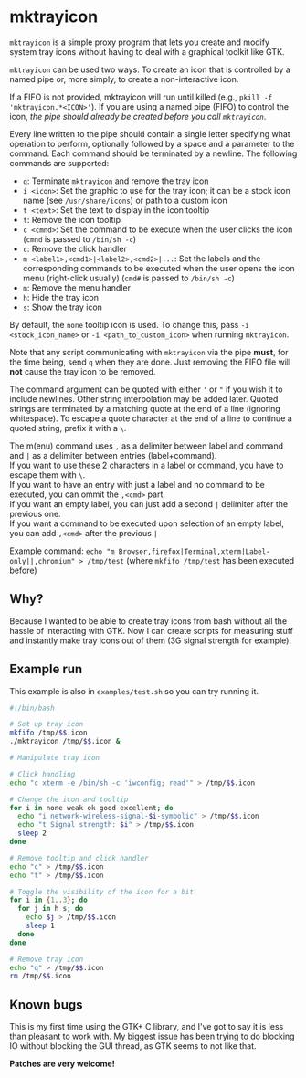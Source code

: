 # mktrayicon

`mktrayicon` is a simple proxy program that lets you create and modify system
tray icons without having to deal with a graphical toolkit like GTK.

`mktrayicon` can be used two ways: To create an icon that is controlled by a 
named pipe or, more simply, to create a non-interactive icon.

If a FIFO is not provided, mktrayicon will run until killed (e.g., `pkill -f 
'mktrayicon.*<ICON>'`). If you are using a named pipe (FIFO) to control the 
icon, *the pipe should already be created before you call `mktrayicon`*. 

Every line written to the pipe should contain a single letter specifying what
operation to perform, optionally followed by a space and a parameter to the
command. Each command should be terminated by a newline. The following commands
are supported:

  - `q`: Terminate `mktrayicon` and remove the tray icon
  - `i <icon>`: Set the graphic to use for the tray icon; it can be a stock icon
		name (see `/usr/share/icons`) or path to a custom icon
  - `t <text>`: Set the text to display in the icon tooltip
  - `t`: Remove the icon tooltip
  - `c <cmnd>`: Set the command to be execute when the user clicks the icon 
		(`cmnd` is passed to `/bin/sh -c`)
  - `c`: Remove the click handler
  - `m <label1>,<cmd1>|<label2>,<cmd2>|...`: Set the labels and the corresponding commands to be executed when the user opens the icon menu (right-click usually) 
		(`cmd#` is passed to `/bin/sh -c`)
  - `m`: Remove the menu handler
  - `h`: Hide the tray icon
  - `s`: Show the tray icon

By default, the `none` tooltip icon is used. To change this, pass `-i
<stock_icon_name>` or `-i <path_to_custom_icon>` when running `mktrayicon`.

Note that any script communicating with `mktrayicon` via the pipe **must**, for 
the time being, send `q` when they are done. Just removing the FIFO file will 
**not** cause the tray icon to be removed.

The command argument can be quoted with either `'` or `"` if you wish
it to include newlines. Other string interpolation may be added later.
Quoted strings are terminated by a matching quote at the end of a line
(ignoring whitespace). To escape a quote character at the end of a line
to continue a quoted string, prefix it with a `\`.

The m(enu) command uses `,` as a delimiter between label and command and `|` as a delimiter
between entries (label+command).   
If you want to use these 2 characters in a label or command, you have to escape 
them with `\`.  
If you want to have an entry with just a label and no command to be executed, you can ommit the 
`,<cmd>` part.  
If you want an empty label, you can just add a second `|` delimiter after the previous one.  
If you want a command to be executed upon selection of an empty label, you can add `,<cmd>` after the previous `|` 

Example command: `echo "m Browser,firefox|Terminal,xterm|Label-only||,chromium" > /tmp/test` (where `mkfifo /tmp/test` has been executed before)

## Why?

Because I wanted to be able to create tray icons from bash without all the
hassle of interacting with GTK. Now I can create scripts for measuring stuff and
instantly make tray icons out of them (3G signal strength for example).

## Example run

This example is also in `examples/test.sh` so you can try running it.

```bash
#!/bin/bash

# Set up tray icon
mkfifo /tmp/$$.icon
./mktrayicon /tmp/$$.icon &

# Manipulate tray icon

# Click handling
echo "c xterm -e /bin/sh -c 'iwconfig; read'" > /tmp/$$.icon

# Change the icon and tooltip
for i in none weak ok good excellent; do
  echo "i network-wireless-signal-$i-symbolic" > /tmp/$$.icon
  echo "t Signal strength: $i" > /tmp/$$.icon
  sleep 2
done

# Remove tooltip and click handler
echo "c" > /tmp/$$.icon
echo "t" > /tmp/$$.icon

# Toggle the visibility of the icon for a bit
for i in {1..3}; do
  for j in h s; do
    echo $j > /tmp/$$.icon
    sleep 1
  done
done

# Remove tray icon
echo "q" > /tmp/$$.icon
rm /tmp/$$.icon
```

## Known bugs

This is my first time using the GTK+ C library, and I've got to say it is less
than pleasant to work with. My biggest issue has been trying to do blocking IO
without blocking the GUI thread, as GTK seems to not like that.

**Patches are very welcome!**
